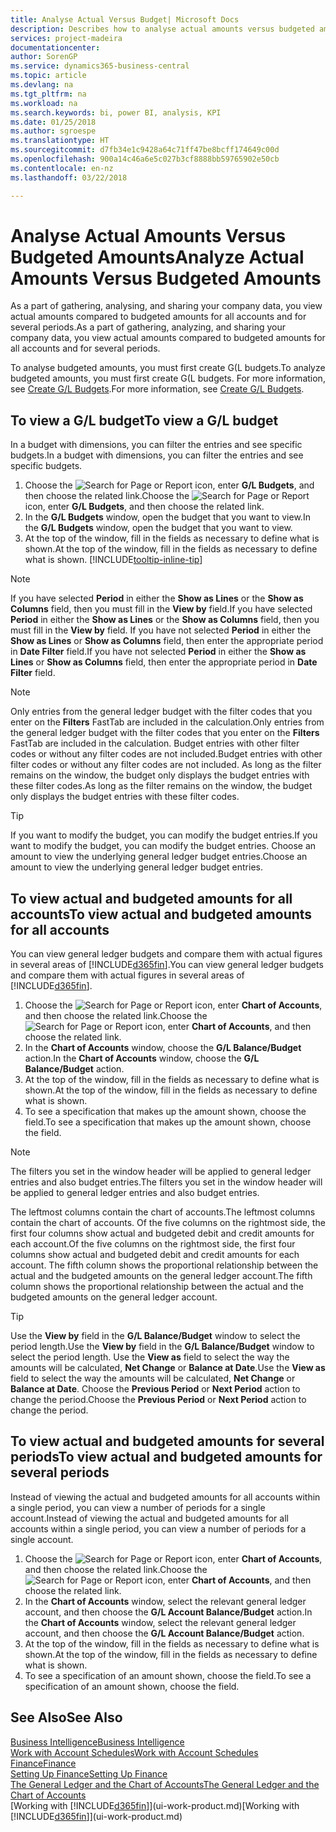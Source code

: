 ```yaml
---
title: Analyse Actual Versus Budget| Microsoft Docs
description: Describes how to analyse actual amounts versus budgeted amounts.
services: project-madeira
documentationcenter: 
author: SorenGP
ms.service: dynamics365-business-central
ms.topic: article
ms.devlang: na
ms.tgt_pltfrm: na
ms.workload: na
ms.search.keywords: bi, power BI, analysis, KPI
ms.date: 01/25/2018
ms.author: sgroespe
ms.translationtype: HT
ms.sourcegitcommit: d7fb34e1c9428a64c71ff47be8bcff174649c00d
ms.openlocfilehash: 900a14c46a6e5c027b3cf8888bb59765902e50cb
ms.contentlocale: en-nz
ms.lasthandoff: 03/22/2018

---
```

# <a name="analyze-actual-amounts-versus-budgeted-amounts"></a><span data-ttu-id="92d86-103">Analyse Actual Amounts Versus Budgeted Amounts</span><span class="sxs-lookup"><span data-stu-id="92d86-103">Analyze Actual Amounts Versus Budgeted Amounts</span></span>
<span data-ttu-id="92d86-104">As a part of gathering, analysing, and sharing your company data, you view actual amounts compared to budgeted amounts for all accounts and for several periods.</span><span class="sxs-lookup"><span data-stu-id="92d86-104">As a part of gathering, analyzing, and sharing your company data, you view actual amounts compared to budgeted amounts for all accounts and for several periods.</span></span>

<span data-ttu-id="92d86-105">To analyse budgeted amounts, you must first create G(L budgets.</span><span class="sxs-lookup"><span data-stu-id="92d86-105">To analyze budgeted amounts, you must first create G(L budgets.</span></span> <span data-ttu-id="92d86-106">For more information, see [Create G/L Budgets](finance-how-create-budgets.md).</span><span class="sxs-lookup"><span data-stu-id="92d86-106">For more information, see [Create G/L Budgets](finance-how-create-budgets.md).</span></span>

## <a name="to-view-a-gl-budget"></a><span data-ttu-id="92d86-107">To view a G/L budget</span><span class="sxs-lookup"><span data-stu-id="92d86-107">To view a G/L budget</span></span>
<span data-ttu-id="92d86-108">In a budget with dimensions, you can filter the entries and see specific budgets.</span><span class="sxs-lookup"><span data-stu-id="92d86-108">In a budget with dimensions, you can filter the entries and see specific budgets.</span></span>

1. <span data-ttu-id="92d86-109">Choose the ![Search for Page or Report](media/ui-search/search_small.png "Search for Page or Report icon") icon, enter **G/L Budgets**, and then choose the related link.</span><span class="sxs-lookup"><span data-stu-id="92d86-109">Choose the ![Search for Page or Report](media/ui-search/search_small.png "Search for Page or Report icon") icon, enter **G/L Budgets**, and then choose the related link.</span></span>
2. <span data-ttu-id="92d86-110">In the **G/L Budgets** window, open the budget that you want to view.</span><span class="sxs-lookup"><span data-stu-id="92d86-110">In the **G/L Budgets** window, open the budget that you want to view.</span></span>  
3. <span data-ttu-id="92d86-111">At the top of the window, fill in the fields as necessary to define what is shown.</span><span class="sxs-lookup"><span data-stu-id="92d86-111">At the top of the window, fill in the fields as necessary to define what is shown.</span></span> [!INCLUDE[tooltip-inline-tip](includes/tooltip-inline-tip_md.md)]

> [!NOTE]  
>   <span data-ttu-id="92d86-112">If you have selected **Period** in either the **Show as Lines** or the **Show as Columns** field, then you must fill in the **View by** field.</span><span class="sxs-lookup"><span data-stu-id="92d86-112">If you have selected **Period** in either the **Show as Lines** or the **Show as Columns** field, then you must fill in the **View by** field.</span></span> <span data-ttu-id="92d86-113">If you have not selected **Period** in either the **Show as Lines** or **Show as Columns** field, then enter the appropriate period in **Date Filter** field.</span><span class="sxs-lookup"><span data-stu-id="92d86-113">If you have not selected **Period** in either the **Show as Lines** or **Show as Columns** field, then enter the appropriate period in **Date Filter** field.</span></span>  

> [!NOTE]  
>   <span data-ttu-id="92d86-114">Only entries from the general ledger budget with the filter codes that you enter on the **Filters** FastTab are included in the calculation.</span><span class="sxs-lookup"><span data-stu-id="92d86-114">Only entries from the general ledger budget with the filter codes that you enter on the **Filters** FastTab are included in the calculation.</span></span> <span data-ttu-id="92d86-115">Budget entries with other filter codes or without any filter codes are not included.</span><span class="sxs-lookup"><span data-stu-id="92d86-115">Budget entries with other filter codes or without any filter codes are not included.</span></span> <span data-ttu-id="92d86-116">As long as the filter remains on the window, the budget only displays the budget entries with these filter codes.</span><span class="sxs-lookup"><span data-stu-id="92d86-116">As long as the filter remains on the window, the budget only displays the budget entries with these filter codes.</span></span>  

> [!TIP]  
>   <span data-ttu-id="92d86-117">If you want to modify the budget, you can modify the budget entries.</span><span class="sxs-lookup"><span data-stu-id="92d86-117">If you want to modify the budget, you can modify the budget entries.</span></span> <span data-ttu-id="92d86-118">Choose an amount to view the underlying general ledger budget entries.</span><span class="sxs-lookup"><span data-stu-id="92d86-118">Choose an amount to view the underlying general ledger budget entries.</span></span>

## <a name="to-view-actual-and-budgeted-amounts-for-all-accounts"></a><span data-ttu-id="92d86-119">To view actual and budgeted amounts for all accounts</span><span class="sxs-lookup"><span data-stu-id="92d86-119">To view actual and budgeted amounts for all accounts</span></span>  
<span data-ttu-id="92d86-120">You can view general ledger budgets and compare them with actual figures in several areas of [!INCLUDE[d365fin](includes/d365fin_md.md)].</span><span class="sxs-lookup"><span data-stu-id="92d86-120">You can view general ledger budgets and compare them with actual figures in several areas of [!INCLUDE[d365fin](includes/d365fin_md.md)].</span></span>

1. <span data-ttu-id="92d86-121">Choose the ![Search for Page or Report](media/ui-search/search_small.png "Search for Page or Report icon") icon, enter **Chart of Accounts**, and then choose the related link.</span><span class="sxs-lookup"><span data-stu-id="92d86-121">Choose the ![Search for Page or Report](media/ui-search/search_small.png "Search for Page or Report icon") icon, enter **Chart of Accounts**, and then choose the related link.</span></span>  
2. <span data-ttu-id="92d86-122">In the **Chart of Accounts** window, choose the **G/L Balance/Budget** action.</span><span class="sxs-lookup"><span data-stu-id="92d86-122">In the **Chart of Accounts** window, choose the **G/L Balance/Budget** action.</span></span>
3. <span data-ttu-id="92d86-123">At the top of the window, fill in the fields as necessary to define what is shown.</span><span class="sxs-lookup"><span data-stu-id="92d86-123">At the top of the window, fill in the fields as necessary to define what is shown.</span></span>  
4. <span data-ttu-id="92d86-124">To see a specification that makes up the amount shown, choose the field.</span><span class="sxs-lookup"><span data-stu-id="92d86-124">To see a specification that makes up the amount shown, choose the field.</span></span>  

> [!NOTE]  
>   <span data-ttu-id="92d86-125">The filters you set in the window header will be applied to general ledger entries and also budget entries.</span><span class="sxs-lookup"><span data-stu-id="92d86-125">The filters you set in the window header will be applied to general ledger entries and also budget entries.</span></span>

<span data-ttu-id="92d86-126">The leftmost columns contain the chart of accounts.</span><span class="sxs-lookup"><span data-stu-id="92d86-126">The leftmost columns contain the chart of accounts.</span></span> <span data-ttu-id="92d86-127">Of the five columns on the rightmost side, the first four columns show actual and budgeted debit and credit amounts for each account.</span><span class="sxs-lookup"><span data-stu-id="92d86-127">Of the five columns on the rightmost side, the first four columns show actual and budgeted debit and credit amounts for each account.</span></span> <span data-ttu-id="92d86-128">The fifth column shows the proportional relationship between the actual and the budgeted amounts on the general ledger account.</span><span class="sxs-lookup"><span data-stu-id="92d86-128">The fifth column shows the proportional relationship between the actual and the budgeted amounts on the general ledger account.</span></span>  

> [!TIP]  
>   <span data-ttu-id="92d86-129">Use the **View by** field in the **G/L Balance/Budget** window to select the period length.</span><span class="sxs-lookup"><span data-stu-id="92d86-129">Use the **View by** field in the **G/L Balance/Budget** window to select the period length.</span></span> <span data-ttu-id="92d86-130">Use the **View as** field to select the way the amounts will be calculated, **Net Change** or **Balance at Date**.</span><span class="sxs-lookup"><span data-stu-id="92d86-130">Use the **View as** field to select the way the amounts will be calculated, **Net Change** or **Balance at Date**.</span></span> <span data-ttu-id="92d86-131">Choose the **Previous Period** or **Next Period** action to change the period.</span><span class="sxs-lookup"><span data-stu-id="92d86-131">Choose the **Previous Period** or **Next Period** action to change the period.</span></span>  

## <a name="to-view-actual-and-budgeted-amounts-for-several-periods"></a><span data-ttu-id="92d86-132">To view actual and budgeted amounts for several periods</span><span class="sxs-lookup"><span data-stu-id="92d86-132">To view actual and budgeted amounts for several periods</span></span>  
<span data-ttu-id="92d86-133">Instead of viewing the actual and budgeted amounts for all accounts within a single period, you can view a number of periods for a single account.</span><span class="sxs-lookup"><span data-stu-id="92d86-133">Instead of viewing the actual and budgeted amounts for all accounts within a single period, you can view a number of periods for a single account.</span></span>  

1. <span data-ttu-id="92d86-134">Choose the ![Search for Page or Report](media/ui-search/search_small.png "Search for Page or Report icon") icon, enter **Chart of Accounts**, and then choose the related link.</span><span class="sxs-lookup"><span data-stu-id="92d86-134">Choose the ![Search for Page or Report](media/ui-search/search_small.png "Search for Page or Report icon") icon, enter **Chart of Accounts**, and then choose the related link.</span></span>  
2. <span data-ttu-id="92d86-135">In the **Chart of Accounts** window, select the relevant general ledger account, and then choose the **G/L Account Balance/Budget** action.</span><span class="sxs-lookup"><span data-stu-id="92d86-135">In the **Chart of Accounts** window, select the relevant general ledger account, and then choose the **G/L Account Balance/Budget** action.</span></span>  
3. <span data-ttu-id="92d86-136">At the top of the window, fill in the fields as necessary to define what is shown.</span><span class="sxs-lookup"><span data-stu-id="92d86-136">At the top of the window, fill in the fields as necessary to define what is shown.</span></span>   
4. <span data-ttu-id="92d86-137">To see a specification of an amount shown, choose the field.</span><span class="sxs-lookup"><span data-stu-id="92d86-137">To see a specification of an amount shown, choose the field.</span></span>  

## <a name="see-also"></a><span data-ttu-id="92d86-138">See Also</span><span class="sxs-lookup"><span data-stu-id="92d86-138">See Also</span></span>
[<span data-ttu-id="92d86-139">Business Intelligence</span><span class="sxs-lookup"><span data-stu-id="92d86-139">Business Intelligence</span></span>](bi.md)  
[<span data-ttu-id="92d86-140">Work with Account Schedules</span><span class="sxs-lookup"><span data-stu-id="92d86-140">Work with Account Schedules</span></span>](bi-how-work-account-schedule.md)  
[<span data-ttu-id="92d86-141">Finance</span><span class="sxs-lookup"><span data-stu-id="92d86-141">Finance</span></span>](finance.md)  
[<span data-ttu-id="92d86-142">Setting Up Finance</span><span class="sxs-lookup"><span data-stu-id="92d86-142">Setting Up Finance</span></span>](finance-setup-finance.md)  
[<span data-ttu-id="92d86-143">The General Ledger and the Chart of Accounts</span><span class="sxs-lookup"><span data-stu-id="92d86-143">The General Ledger and the Chart of Accounts</span></span>](finance-general-ledger.md)  
<span data-ttu-id="92d86-144">[Working with [!INCLUDE[d365fin](includes/d365fin_md.md)]](ui-work-product.md)</span><span class="sxs-lookup"><span data-stu-id="92d86-144">[Working with [!INCLUDE[d365fin](includes/d365fin_md.md)]](ui-work-product.md)</span></span>  


